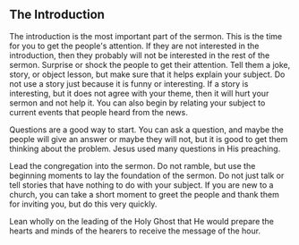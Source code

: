 ## The Introduction

The introduction is the most important part of the sermon. This is the time for you to get the people's attention. If they are not interested in the introduction, then they probably will not be interested in the rest of the sermon. Surprise or shock the people to get their attention. Tell them a joke, story, or object lesson, but make sure that it helps explain your subject. Do not use a story just because it is funny or interesting. If a story is interesting, but it does not agree with your theme, then it will hurt your sermon and not help it. You can also begin by relating your subject to current events that people heard from the news.

Questions are a good way to start. You can ask a question, and maybe the people will give an answer or maybe they will not, but it is good to get them thinking about the problem. Jesus used many questions in His preaching.

Lead the congregation into the sermon. Do not ramble, but use the beginning moments to lay the foundation of the sermon. Do not just talk or tell stories that have nothing to do with your subject. If you are new to a church, you can take a short moment to greet the people and thank them for inviting you, but do this very quickly.

Lean wholly on the leading of the Holy Ghost that He would prepare the hearts and minds of the hearers to receive the message of the hour.


